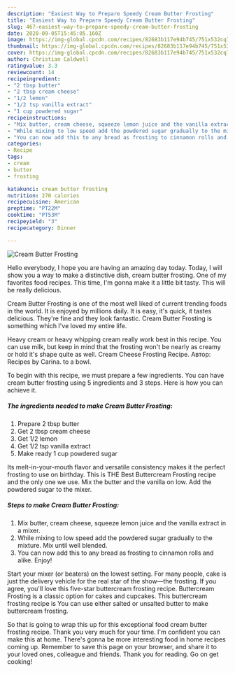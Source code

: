 ```yaml
---
description: "Easiest Way to Prepare Speedy Cream Butter Frosting"
title: "Easiest Way to Prepare Speedy Cream Butter Frosting"
slug: 467-easiest-way-to-prepare-speedy-cream-butter-frosting
date: 2020-09-05T15:45:05.160Z
image: https://img-global.cpcdn.com/recipes/82683b117e94b745/751x532cq70/cream-butter-frosting-recipe-main-photo.jpg
thumbnail: https://img-global.cpcdn.com/recipes/82683b117e94b745/751x532cq70/cream-butter-frosting-recipe-main-photo.jpg
cover: https://img-global.cpcdn.com/recipes/82683b117e94b745/751x532cq70/cream-butter-frosting-recipe-main-photo.jpg
author: Christian Caldwell
ratingvalue: 3.3
reviewcount: 14
recipeingredient:
- "2 tbsp butter"
- "2 tbsp cream cheese"
- "1/2 lemon"
- "1/2 tsp vanilla extract"
- "1 cup powdered sugar"
recipeinstructions:
- "Mix butter, cream cheese, squeeze lemon juice and the vanilla extract in a mixer."
- "While mixing to low speed add the powdered sugar gradually to the mixture. Mix until well blended."
- "You can now add this to any bread as frosting to cinnamon rolls and alike. Enjoy!"
categories:
- Recipe
tags:
- cream
- butter
- frosting

katakunci: cream butter frosting 
nutrition: 270 calories
recipecuisine: American
preptime: "PT22M"
cooktime: "PT53M"
recipeyield: "3"
recipecategory: Dinner

---
```



![Cream Butter Frosting](https://img-global.cpcdn.com/recipes/82683b117e94b745/751x532cq70/cream-butter-frosting-recipe-main-photo.jpg)

Hello everybody, I hope you are having an amazing day today. Today, I will show you a way to make a distinctive dish, cream butter frosting. One of my favorites food recipes. This time, I'm gonna make it a little bit tasty. This will be really delicious.

Cream Butter Frosting is one of the most well liked of current trending foods in the world. It is enjoyed by millions daily. It is easy, it's quick, it tastes delicious. They're fine and they look fantastic. Cream Butter Frosting is something which I've loved my entire life.

Heavy cream or heavy whipping cream really work best in this recipe. You can use milk, but keep in mind that the frosting won&#39;t be nearly as creamy or hold it&#39;s shape quite as well. Cream Cheese Frosting Recipe. Автор: Recipes by Carina. to a bowl.


To begin with this recipe, we must prepare a few ingredients. You can have cream butter frosting using 5 ingredients and 3 steps. Here is how you can achieve it.

<!--inarticleads1-->

##### The ingredients needed to make Cream Butter Frosting:

1. Prepare 2 tbsp butter
1. Get 2 tbsp cream cheese
1. Get 1/2 lemon
1. Get 1/2 tsp vanilla extract
1. Make ready 1 cup powdered sugar


Its melt-in-your-mouth flavor and versatile consistency makes it the perfect frosting to use on birthday. This is THE Best Buttercream Frosting recipe and the only one we use. Mix the butter and the vanilla on low. Add the powdered sugar to the mixer. 

<!--inarticleads2-->

##### Steps to make Cream Butter Frosting:

1. Mix butter, cream cheese, squeeze lemon juice and the vanilla extract in a mixer.
1. While mixing to low speed add the powdered sugar gradually to the mixture. Mix until well blended.
1. You can now add this to any bread as frosting to cinnamon rolls and alike. Enjoy!


Start your mixer (or beaters) on the lowest setting. For many people, cake is just the delivery vehicle for the real star of the show—the frosting. If you agree, you&#39;ll love this five-star buttercream frosting recipe. Buttercream Frosting is a classic option for cakes and cupcakes. This buttercream frosting recipe is You can use either salted or unsalted butter to make buttercream frosting. 

So that is going to wrap this up for this exceptional food cream butter frosting recipe. Thank you very much for your time. I'm confident you can make this at home. There's gonna be more interesting food in home recipes coming up. Remember to save this page on your browser, and share it to your loved ones, colleague and friends. Thank you for reading. Go on get cooking!
